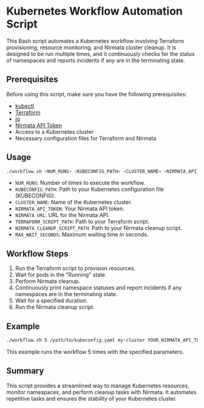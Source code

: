 # Kubernetes Workflow Automation Script

This Bash script automates a Kubernetes workflow involving Terraform provisioning, resource monitoring, and Nirmata cluster cleanup. It is designed to be run multiple times, and it continuously checks for the status of namespaces and reports incidents if any are in the terminating state.

## Prerequisites

Before using this script, make sure you have the following prerequisites:

- [kubectl](https://kubernetes.io/docs/tasks/tools/)
- [Terraform](https://learn.hashicorp.com/tutorials/terraform/install-cli)
- [jq](https://stedolan.github.io/jq/download/)
- [Nirmata API Token](https://docs.nirmata.io/docs/en/accounts/api_tokens.html)
- Access to a Kubernetes cluster
- Necessary configuration files for Terraform and Nirmata

## Usage

```bash
./workflow.sh <NUM_RUNS> <KUBECONFIG_PATH> <CLUSTER_NAME> <NIRMATA_API_TOKEN> <NIRMATA_URL> <TERRAFORM_SCRIPT_PATH> <NIRMATA_CLEANUP_SCRIPT_PATH> <MAX_WAIT_SECONDS>
```

- `NUM_RUNS`: Number of times to execute the workflow.
- `KUBECONFIG_PATH`: Path to your Kubernetes configuration file (KUBECONFIG).
- `CLUSTER_NAME`: Name of the Kubernetes cluster.
- `NIRMATA_API_TOKEN`: Your Nirmata API token.
- `NIRMATA_URL`: URL for the Nirmata API.
- `TERRAFORM_SCRIPT_PATH`: Path to your Terraform script.
- `NIRMATA_CLEANUP_SCRIPT_PATH`: Path to your Nirmata cleanup script.
- `MAX_WAIT_SECONDS`: Maximum waiting time in seconds.

## Workflow Steps

1. Run the Terraform script to provision resources.
2. Wait for pods in the "Running" state.
3. Perform Nirmata cleanup.
4. Continuously print namespace statuses and report incidents if any namespaces are in the terminating state.
5. Wait for a specified duration.
6. Run the Nirmata cleanup script.

## Example

```bash
./workflow.sh 5 /path/to/kubeconfig.yaml my-cluster YOUR_NIRMATA_API_TOKEN https://nirmata-api-url.com /path/to/terraform/script.sh /path/to/nirmata/cleanup/script.sh 3600
```

This example runs the workflow 5 times with the specified parameters.

## Summary

This script provides a streamlined way to manage Kubernetes resources, monitor namespaces, and perform cleanup tasks with Nirmata. It automates repetitive tasks and ensures the stability of your Kubernetes cluster.

